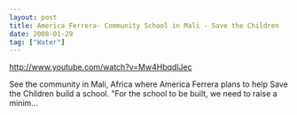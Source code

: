 ```yaml
---
layout: post
title: America Ferrera- Community School in Mali - Save the Children
date: 2008-01-29
tag: ["Water"]
---
```


http://www.youtube.com/watch?v=Mw4HbqdlJec  

See the community in Mali, Africa where America Ferrera plans to help Save the Children build a school. "For the school to be built, we need to raise a minim...